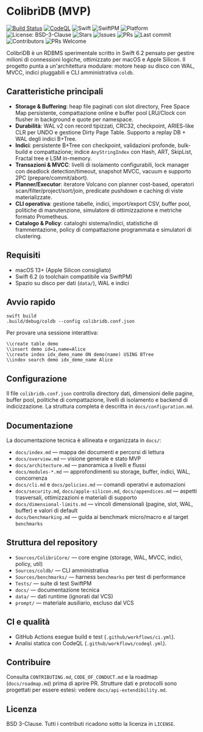 ColibrìDB (MVP)
================

[![Build Status](https://img.shields.io/github/actions/workflow/status/gpicchiarelli/Colibr-DB/ci.yml?branch=main)](https://github.com/gpicchiarelli/Colibr-DB/actions/workflows/ci.yml)
[![CodeQL](https://img.shields.io/github/actions/workflow/status/gpicchiarelli/Colibr-DB/codeql.yml?label=codeql&branch=main)](https://github.com/gpicchiarelli/Colibr-DB/actions/workflows/codeql.yml)
![Swift](https://img.shields.io/badge/Swift-6.2-orange.svg)
![SwiftPM](https://img.shields.io/badge/SwiftPM-compatible-brightgreen.svg)
![Platform](https://img.shields.io/badge/platform-macOS%2013%2B-lightgrey.svg)
![License: BSD-3-Clause](https://img.shields.io/badge/License-BSD_3--Clause-blue.svg)
![Stars](https://img.shields.io/github/stars/gpicchiarelli/Colibr-DB?style=social)
![Issues](https://img.shields.io/github/issues/gpicchiarelli/Colibr-DB)
![PRs](https://img.shields.io/github/issues-pr/gpicchiarelli/Colibr-DB)
![Last commit](https://img.shields.io/github/last-commit/gpicchiarelli/Colibr-DB)
![Contributors](https://img.shields.io/github/contributors/gpicchiarelli/Colibr-DB)
![PRs Welcome](https://img.shields.io/badge/PRs-welcome-brightgreen.svg)

ColibrìDB è un RDBMS sperimentale scritto in Swift 6.2 pensato per gestire milioni di connessioni logiche, ottimizzato per macOS e Apple Silicon. Il progetto punta a un'architettura modulare: motore heap su disco con WAL, MVCC, indici pluggabili e CLI amministrativa `coldb`.

Caratteristiche principali
-------------------------
- **Storage & Buffering**: heap file paginati con slot directory, Free Space Map persistente, compattazione online e buffer pool LRU/Clock con flusher in background e quote per namespace.
- **Durabilità**: WAL v2 con record tipizzati, CRC32, checkpoint, ARIES-like CLR per UNDO e gestione Dirty Page Table. Supporto a replay DB + WAL degli indici B+Tree.
- **Indici**: persistente B+Tree con checkpoint, validazioni profonde, bulk-build e compattazione; indice `AnyStringIndex` con Hash, ART, SkipList, Fractal tree e LSM in-memory.
- **Transazioni & MVCC**: livelli di isolamento configurabili, lock manager con deadlock detection/timeout, snapshot MVCC, vacuum e supporto 2PC (prepare/commit/abort).
- **Planner/Executor**: iteratore Volcano con planner cost-based, operatori scan/filter/project/sort/join, predicate pushdown e caching di viste materializzate.
- **CLI operativa**: gestione tabelle, indici, import/export CSV, buffer pool, politiche di manutenzione, simulatore di ottimizzazione e metriche formato Prometheus.
- **Catalogo & Policy**: cataloghi sistema/indici, statistiche di frammentazione, policy di compattazione programmata e simulatori di clustering.

Requisiti
---------
- macOS 13+ (Apple Silicon consigliato)
- Swift 6.2 (o toolchain compatibile via SwiftPM)
- Spazio su disco per dati (`data/`), WAL e indici

Avvio rapido
------------
```
swift build
.build/debug/coldb --config colibridb.conf.json
```
Per provare una sessione interattiva:
```
\\create table demo
\\insert demo id=1,name=Alice
\\create index idx_demo_name ON demo(name) USING BTree
\\index search demo idx_demo_name Alice
```

Configurazione
--------------
Il file `colibridb.conf.json` controlla directory dati, dimensioni delle pagine, buffer pool, politiche di compattazione, livelli di isolamento e backend di indicizzazione. La struttura completa è descritta in `docs/configuration.md`.

Documentazione
--------------
La documentazione tecnica è allineata e organizzata in `docs/`:
- `docs/index.md` — mappa dei documenti e percorsi di lettura
- `docs/overview.md` — visione generale e stato MVP
- `docs/architecture.md` — panoramica a livelli e flussi
- `docs/modules-*.md` — approfondimenti su storage, buffer, indici, WAL, concorrenza
- `docs/cli.md` e `docs/policies.md` — comandi operativi e automazioni
- `docs/security.md`, `docs/apple-silicon.md`, `docs/appendices.md` — aspetti trasversali, ottimizzazioni e materiali di supporto
- `docs/dimensional-limits.md` — vincoli dimensionali (pagine, slot, WAL, buffer) e valori di default
- `docs/benchmarking.md` — guida ai benchmark micro/macro e al target `benchmarks`

Struttura del repository
------------------------
- `Sources/ColibriCore/` — core engine (storage, WAL, MVCC, indici, policy, util)
- `Sources/coldb/` — CLI amministrativa
- `Sources/benchmarks/` — harness `benchmarks` per test di performance
- `Tests/` — suite di test SwiftPM
- `docs/` — documentazione tecnica
- `data/` — dati runtime (ignorati dal VCS)
- `prompt/` — materiale ausiliario, escluso dal VCS

CI e qualità
------------
- GitHub Actions esegue build e test (`.github/workflows/ci.yml`).
- Analisi statica con CodeQL (`.github/workflows/codeql.yml`).

Contribuire
-----------
Consulta `CONTRIBUTING.md`, `CODE_OF_CONDUCT.md` e la roadmap (`docs/roadmap.md`) prima di aprire PR. Strutture dati e protocolli sono progettati per essere estesi: vedere `docs/api-extendibility.md`.

Licenza
-------
BSD 3-Clause. Tutti i contributi ricadono sotto la licenza in `LICENSE`.
